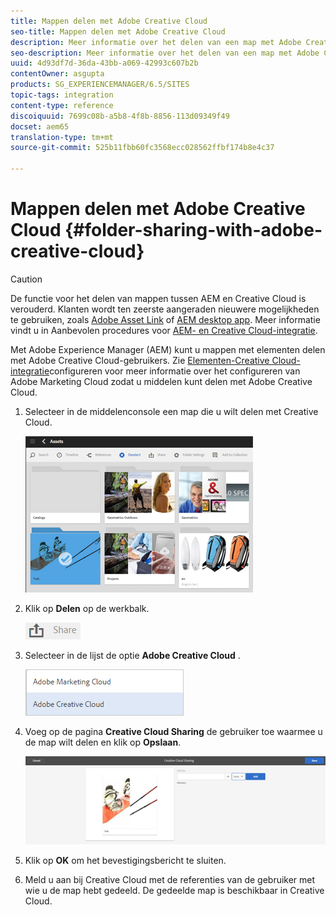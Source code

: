 ```yaml
---
title: Mappen delen met Adobe Creative Cloud
seo-title: Mappen delen met Adobe Creative Cloud
description: Meer informatie over het delen van een map met Adobe Creative Cloud
seo-description: Meer informatie over het delen van een map met Adobe Creative Cloud
uuid: 4d93df7d-36da-43bb-a069-42993c607b2b
contentOwner: asgupta
products: SG_EXPERIENCEMANAGER/6.5/SITES
topic-tags: integration
content-type: reference
discoiquuid: 7699c08b-a5b8-4f8b-8856-113d09349f49
docset: aem65
translation-type: tm+mt
source-git-commit: 525b11fbb60fc3568ecc028562ffbf174b8e4c37

---
```



# Mappen delen met Adobe Creative Cloud {#folder-sharing-with-adobe-creative-cloud}

>[!CAUTION]
>
>De functie voor het delen van mappen tussen AEM en Creative Cloud is verouderd. Klanten wordt ten zeerste aangeraden nieuwere mogelijkheden te gebruiken, zoals [Adobe Asset Link](https://helpx.adobe.com/enterprise/using/adobe-asset-link.html) of [AEM desktop app](https://helpx.adobe.com/experience-manager/desktop-app/aem-desktop-app.html). Meer informatie vindt u in Aanbevolen procedures voor [AEM- en Creative Cloud-integratie](/help/assets/aem-cc-integration-best-practices.md).

Met Adobe Experience Manager (AEM) kunt u mappen met elementen delen met Adobe Creative Cloud-gebruikers. Zie [Elementen-Creative Cloud-integratie](/help/sites-administering/configure-assets-cc-integration.md)configureren voor meer informatie over het configureren van Adobe Marketing Cloud zodat u middelen kunt delen met Adobe Creative Cloud.

1. Selecteer in de middelenconsole een map die u wilt delen met Creative Cloud.

   ![](assets/chlimage_1-139.png)

1. Klik op **Delen** op de werkbalk.

   ![](assets/chlimage_1-140.png)

1. Selecteer in de lijst de optie **Adobe Creative Cloud** .

   ![](assets/chlimage_1-141.png)

1. Voeg op de pagina **Creative Cloud Sharing** de gebruiker toe waarmee u de map wilt delen en klik op **Opslaan**.

   ![](assets/chlimage_1-142.png)

1. Klik op **OK** om het bevestigingsbericht te sluiten.
1. Meld u aan bij Creative Cloud met de referenties van de gebruiker met wie u de map hebt gedeeld. De gedeelde map is beschikbaar in Creative Cloud.